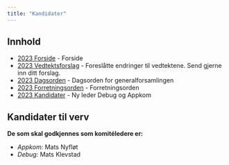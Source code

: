 ```yaml
---
title: "Kandidater"
---
```


## Innhold
* [2023 Forside](https://wiki.online.ntnu.no/generalforsamlinger/2023-v-ekstraordinaer)   - Forside
* [2023 Vedtektsforslag](https://wiki.online.ntnu.no/generalforsamlinger/2023-v-ekstraordinaer/vedtekstforslag) - Foreslåtte endringer til vedtektene. Send gjerne inn ditt forslag.
* [2023 Dagsorden](https://wiki.online.ntnu.no/generalforsamlinger/2023-v-ekstraordinaer/dagsorden-23) - Dagsorden for generalforsamlingen
* [2023 Forretningsorden](https://wiki.online.ntnu.no/generalforsamlinger/2023-v-ekstraordinaer/forretningsorden-2023) - Forretningsorden
* [2023 Kandidater](https://wiki.online.ntnu.no/generalforsamlinger/2023-v-ekstraordinaer/valg) - Ny leder Debug og Appkom


## Kandidater til verv

**De som skal godkjennes som komitéledere er:**

* *Appkom:* Mats Nyfløt
* *Debug:*  Mats Klevstad
